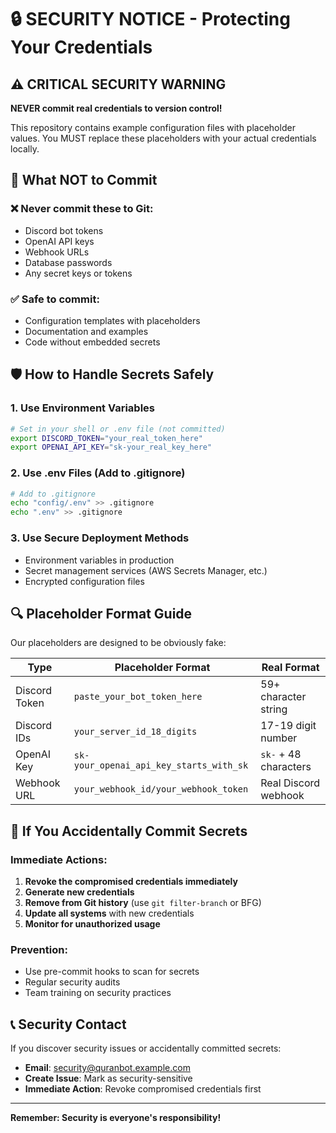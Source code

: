 # 🔒 SECURITY NOTICE - Protecting Your Credentials

## ⚠️ CRITICAL SECURITY WARNING

**NEVER commit real credentials to version control!**

This repository contains example configuration files with placeholder values. 
You MUST replace these placeholders with your actual credentials locally.

## 🚨 What NOT to Commit

### ❌ Never commit these to Git:
- Discord bot tokens
- OpenAI API keys  
- Webhook URLs
- Database passwords
- Any secret keys or tokens

### ✅ Safe to commit:
- Configuration templates with placeholders
- Documentation and examples
- Code without embedded secrets

## 🛡️ How to Handle Secrets Safely

### 1. Use Environment Variables
```bash
# Set in your shell or .env file (not committed)
export DISCORD_TOKEN="your_real_token_here"
export OPENAI_API_KEY="sk-your_real_key_here"
```

### 2. Use .env Files (Add to .gitignore)
```bash
# Add to .gitignore
echo "config/.env" >> .gitignore
echo ".env" >> .gitignore
```

### 3. Use Secure Deployment Methods
- Environment variables in production
- Secret management services (AWS Secrets Manager, etc.)
- Encrypted configuration files

## 🔍 Placeholder Format Guide

Our placeholders are designed to be obviously fake:

| Type | Placeholder Format | Real Format |
|------|-------------------|-------------|
| Discord Token | `paste_your_bot_token_here` | 59+ character string |
| Discord IDs | `your_server_id_18_digits` | 17-19 digit number |
| OpenAI Key | `sk-your_openai_api_key_starts_with_sk` | `sk-` + 48 characters |
| Webhook URL | `your_webhook_id/your_webhook_token` | Real Discord webhook |

## 🚨 If You Accidentally Commit Secrets

### Immediate Actions:
1. **Revoke the compromised credentials immediately**
2. **Generate new credentials**  
3. **Remove from Git history** (use `git filter-branch` or BFG)
4. **Update all systems** with new credentials
5. **Monitor for unauthorized usage**

### Prevention:
- Use pre-commit hooks to scan for secrets
- Regular security audits
- Team training on security practices

## 📞 Security Contact

If you discover security issues or accidentally committed secrets:
- **Email**: security@quranbot.example.com
- **Create Issue**: Mark as security-sensitive
- **Immediate Action**: Revoke compromised credentials first

---

**Remember: Security is everyone's responsibility!**